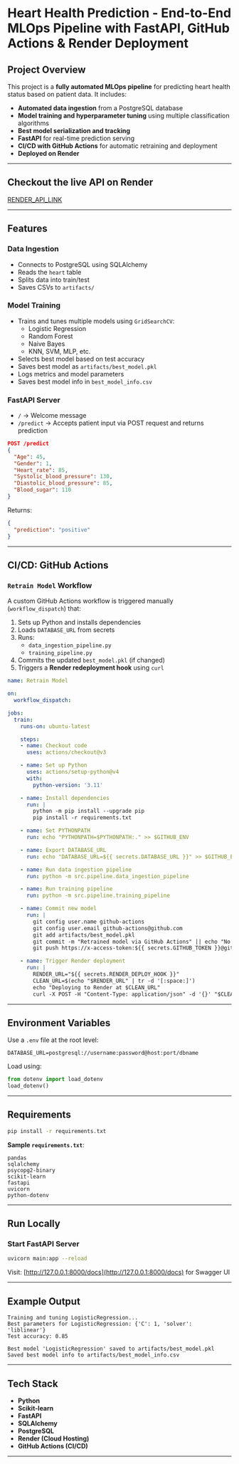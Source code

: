 
#  Heart Health Prediction - End-to-End MLOps Pipeline with FastAPI, GitHub Actions & Render Deployment

##  Project Overview

This project is a **fully automated MLOps pipeline** for predicting heart health status based on patient data. It includes:

-  **Automated data ingestion** from a PostgreSQL database  
-  **Model training and hyperparameter tuning** using multiple classification algorithms  
-  **Best model serialization and tracking**
-  **FastAPI** for real-time prediction serving
-  **CI/CD with GitHub Actions** for automatic retraining and deployment
-  **Deployed on Render**

---

## Checkout the live API on Render

[RENDER_API_LINK](https://heart-health-ml-api.onrender.com)


---

##  Features

###  Data Ingestion

- Connects to PostgreSQL using SQLAlchemy
- Reads the `heart` table
- Splits data into train/test
- Saves CSVs to `artifacts/`

###  Model Training

- Trains and tunes multiple models using `GridSearchCV`:
  - Logistic Regression
  - Random Forest
  - Naive Bayes
  - KNN, SVM, MLP, etc.
- Selects best model based on test accuracy
- Saves best model as `artifacts/best_model.pkl`
- Logs metrics and model parameters
- Saves best model info in `best_model_info.csv`

###  FastAPI Server

- `/` → Welcome message  
- `/predict` → Accepts patient input via POST request and returns prediction

```json
POST /predict
{
  "Age": 45,
  "Gender": 1,
  "Heart_rate": 85,
  "Systolic_blood_pressure": 130,
  "Diastolic_blood_pressure": 85,
  "Blood_sugar": 110
}
```

Returns:

```json
{
  "prediction": "positive"
}
```

---

##  CI/CD: GitHub Actions

### `Retrain Model` Workflow

A custom GitHub Actions workflow is triggered manually (`workflow_dispatch`) that:

1. Sets up Python and installs dependencies
2. Loads `DATABASE_URL` from secrets
3. Runs:
   - `data_ingestion_pipeline.py`
   - `training_pipeline.py`
4. Commits the updated `best_model.pkl` (if changed)
5. Triggers a **Render redeployment hook** using `curl`

```yaml
name: Retrain Model

on:
  workflow_dispatch:

jobs:
  train:
    runs-on: ubuntu-latest

    steps:
    - name: Checkout code
      uses: actions/checkout@v3

    - name: Set up Python
      uses: actions/setup-python@v4
      with:
        python-version: '3.11'

    - name: Install dependencies
      run: |
        python -m pip install --upgrade pip
        pip install -r requirements.txt

    - name: Set PYTHONPATH
      run: echo "PYTHONPATH=$PYTHONPATH:." >> $GITHUB_ENV

    - name: Export DATABASE_URL
      run: echo "DATABASE_URL=${{ secrets.DATABASE_URL }}" >> $GITHUB_ENV

    - name: Run data ingestion pipeline
      run: python -m src.pipeline.data_ingestion_pipeline

    - name: Run training pipeline
      run: python -m src.pipeline.training_pipeline

    - name: Commit new model
      run: |
        git config user.name github-actions
        git config user.email github-actions@github.com
        git add artifacts/best_model.pkl
        git commit -m "Retrained model via GitHub Actions" || echo "No changes to commit"
        git push https://x-access-token:${{ secrets.GITHUB_TOKEN }}@github.com/${{ github.repository }} HEAD:main

    - name: Trigger Render deployment
      run: |
        RENDER_URL="${{ secrets.RENDER_DEPLOY_HOOK }}"
        CLEAN_URL=$(echo "$RENDER_URL" | tr -d '[:space:]')
        echo "Deploying to Render at $CLEAN_URL"
        curl -X POST -H "Content-Type: application/json" -d '{}' "$CLEAN_URL"
```

---

##  Environment Variables

Use a `.env` file at the root level:

```
DATABASE_URL=postgresql://username:password@host:port/dbname
```

Load using:

```python
from dotenv import load_dotenv
load_dotenv()
```

---

##  Requirements

```bash
pip install -r requirements.txt
```

**Sample `requirements.txt`**:

```
pandas
sqlalchemy
psycopg2-binary
scikit-learn
fastapi
uvicorn
python-dotenv
```

---

##  Run Locally

###  Start FastAPI Server

```bash
uvicorn main:app --reload
```

Visit: [http://127.0.0.1:8000/docs](http://127.0.0.1:8000/docs) for Swagger UI

---

##  Example Output

```text
Training and tuning LogisticRegression...
Best parameters for LogisticRegression: {'C': 1, 'solver': 'liblinear'}
Test accuracy: 0.85

Best model 'LogisticRegression' saved to artifacts/best_model.pkl
Saved best model info to artifacts/best_model_info.csv
```

---

##  Tech Stack

- **Python**
- **Scikit-learn**
- **FastAPI**
- **SQLAlchemy**
- **PostgreSQL**
- **Render (Cloud Hosting)**
- **GitHub Actions (CI/CD)**

---


